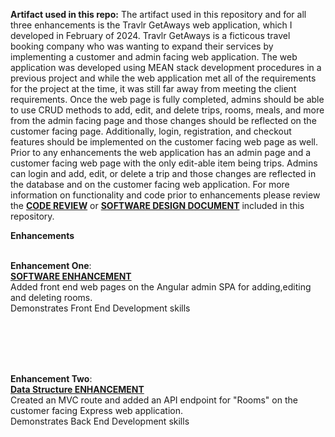 

**Artifact used in this repo:**
The artifact used in this repository and for all three enhancements is the Travlr GetAways web application, which I developed in February of 2024. Travlr GetAways is a ficticous travel booking company who was wanting to expand their services by implementing a customer and admin facing web application. The web application was developed using MEAN stack development procedures in a previous project and while the web application met all of the requirements for the project at the time, it was still far away from meeting the client requirements. Once the web page is fully completed, admins should be able to use CRUD methods to add, edit, and delete trips, rooms, meals, and more from the admin facing page and those changes should be reflected on the customer facing page. Additionally, login, registration, and checkout features should be implemented on the customer facing web page as well.  Prior to any enhancements the web application has an admin page and a customer facing web page with the only edit-able item being trips. Admins can login and add, edit, or delete a trip and those changes are reflected in the database and on the customer facing web application. For more information on functionality and code prior to enhancements please review the [**CODE REVIEW**](https://www.youtube.com/watch?v=9WlSppAobVI)
 or [**SOFTWARE DESIGN DOCUMENT**](https://view.officeapps.live.com/op/view.aspx?src=https%3A%2F%2Fraw.githubusercontent.com%2FJessicaDuft%2FCS499-Capstone%2Fmain%2FCS%2520465%2520Software%2520Design%2520Document%2520V%25203.0%2520(FINAL).docx&wdOrigin=BROWSELINK) included in this repository. 



**Enhancements**
<br/>
<br/>


**Enhancement One**: 
<br />
[**SOFTWARE ENHANCEMENT**](https://github.com/JessicaDuft/Software_Enhancement)
<br/>
Added front end web pages on the Angular admin SPA for adding,editing and deleting rooms.
<br/>
Demonstrates Front End Development skills

<br/>
<br/>
<br/>
<br/>

**Enhancement Two**: 
<br/>
[**Data Structure ENHANCEMENT**](https://github.com/JessicaDuft/Data_Structure_Enhancement)
<br/>
Created an MVC route and added an API endpoint for "Rooms" on the customer facing Express web application. 
<br/>
Demonstrates Back End Development skills





